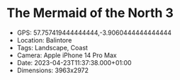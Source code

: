 # The Mermaid of the North 3

- GPS: 57.757419444444444,-3.9060444444444444
- Location: Balintore
- Tags: Landscape, Coast
- Camera: Apple iPhone 14 Pro Max
- Date: 2023-04-23T11:37:38.000+01:00
- Dimensions: 3963x2972
